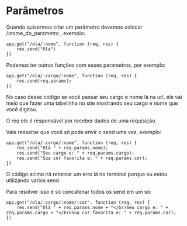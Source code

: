 # Parâmetros

Quando quisermos criar um parâmetro devemos colocar /:nome_do_parametro , exemplo:

    app.get("/ola/:nome", function (req, res) {
        res.send("Ola")
    })

Podemos ter outras funções com esses parametros, por exemplo:

    app.get("/ola/:cargo/:nome", function (req, res) {
        res.send(req.params);
    })

No caso desse código se você passar seu cargo e nome lá na url, ele vai meio que fazer uma tabelinha no site mostrando seu cargo e nome que você digitou.

O req ele é responsável por receber dados de uma requisição.

Vale ressaltar que você só pode envir o send uma vez, exemplo:

    app.get("/ola/:cargo/:nome", function (req, res) {
        res.send("Olá " + req.params.nome);
        res.send("Seu cargo e: " + req.params.cargo);
        res.send("Sua cor favorita e: " + req.params.cor);
    })

O código acima irá retornar um erro lá no terminal porque eu estou utilizando varios send.

Para resolver isso é só concatenar todos os send em um só:

    app.get("/ola/:cargo/:nome/:cor", function (req, res) {
        res.send("Olá " + req.params.nome + "</br>Seu cargo e: " + req.params.cargo + "</br>Sua cor favorita e: " + req.params.cor);
    })




